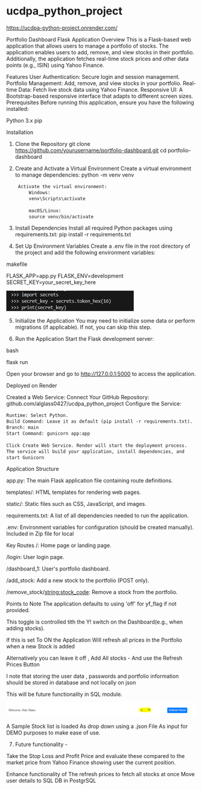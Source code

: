 # ucdpa_python_project

https://ucdpa-python-project.onrender.com/



Portfolio Dashboard Flask Application
Overview
This is a Flask-based web application that allows users to manage a portfolio of stocks. The application enables users to add, remove, and view stocks in their portfolio. Additionally, the application fetches real-time stock prices and other data points (e.g., ISIN) using Yahoo Finance.

Features
User Authentication: Secure login and session management.
Portfolio Management: Add, remove, and view stocks in your portfolio.
Real-time Data: Fetch live stock data using Yahoo Finance.
Responsive UI: A Bootstrap-based responsive interface that adapts to different screen sizes.
Prerequisites
Before running this application, ensure you have the following installed:

Python 3.x
pip

Installation
1. Clone the Repository
    git clone https://github.com/yourusername/portfolio-dashboard.git
    cd portfolio-dashboard
2. Create and Activate a Virtual Environment
    Create a virtual environment to manage dependencies:
    python -m venv venv

        Activate the virtual environment:
            Windows:
            venv\Scripts\activate

            macOS/Linux:
            source venv/bin/activate

3. Install Dependencies
    Install all required Python packages using requirements.txt:
    pip install -r requirements.txt

4. Set Up Environment Variables
    Create a .env file in the root directory of the project and add the following environment variables:

makefile

FLASK_APP=app.py
FLASK_ENV=development
SECRET_KEY=your_secret_key_here

![alt text](secrets.png)

5. Initialize the Application
You may need to initialize some data or perform migrations (if applicable). If not, you can skip this step.

6. Run the Application
Start the Flask development server:

bash

flask run

Open your browser and go to http://127.0.0.1:5000 to access the application.

Deployed on Render

Created a Web Service:
    Connect Your GitHub Repository:   github.com/alglass0427/ucdpa_python_project
    Configure the Service:

    Runtime: Select Python.
    Build Command: Leave it as default (pip install -r requirements.txt).
    Branch: main
    Start Command: gunicorn app:app

    Click Create Web Service. Render will start the deployment process.
    The service will build your application, install dependencies, and start Gunicorn


Application Structure

app.py: The main Flask application file containing route definitions.

templates/: HTML templates for rendering web pages.

static/: Static files such as CSS, JavaScript, and images.

requirements.txt: A list of all dependencies needed to run the application.

.env: Environment variables for configuration (should be created manually). Included in Zip file for local

Key Routes
/: Home page or landing page.

/login: User login page.

/dashboard_1: User's portfolio dashboard.

/add_stock: Add a new stock to the portfolio (POST only).

/remove_stock/<string:stock_code>: Remove a stock from the portfolio.


Points to Note
The application defaults to using 'off' for yf_flag if not provided. 

This toggle is controlled tith the Y! switch on the Dashboard(e.g., when adding stocks).

If this is set To ON the Application Will refresh all prices in the Portfolio when a new Stock is added

Alternatively you can leave it  off  , Add All stocks  -  And use the Refresh Prices Button

I note that storing the user data , passwords and portfolio information should be stored in database and not locally on json

This will be future functionality in SQL module.

![alt text](yahoo_image.png)

A Sample Stock list is loaded As drop down using a .json File As input for DEMO purposes to make ease of use.


7. Future functionality  - 

Take the Stop Loss and Profit Price and evaluate these compared to the market price from Yahoo Finance showing user the current position.

Enhance functionality of The refresh prices to fetch all stocks at once
Move user details to SQL DB in PostgrSQL

